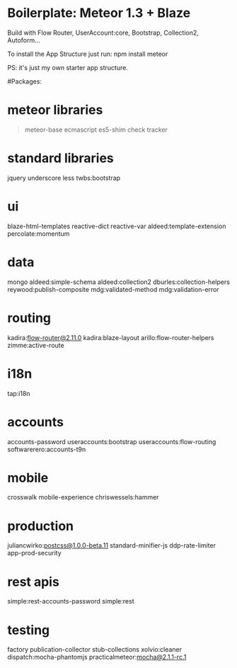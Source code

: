 # Boilerplate: Meteor 1.3 + Blaze

Build with Flow Router, UserAccount:core, Bootstrap, Collection2, Autoform... 

To install the App Structure just run:
npm install
meteor

PS: it's just my own starter app structure.

#Packages:

# meteor libraries
> meteor-base
> ecmascript
> es5-shim
> check
> tracker

# standard libraries
jquery
underscore
less
twbs:bootstrap

# ui
blaze-html-templates
reactive-dict
reactive-var
aldeed:template-extension
percolate:momentum

# data
mongo
aldeed:simple-schema
aldeed:collection2
dburles:collection-helpers
reywood:publish-composite
mdg:validated-method
mdg:validation-error

# routing
kadira:flow-router@2.11.0
kadira:blaze-layout
arillo:flow-router-helpers
zimme:active-route

# i18n
tap:i18n

# accounts
accounts-password
useraccounts:bootstrap
useraccounts:flow-routing
softwarerero:accounts-t9n

# mobile
crosswalk
mobile-experience
chriswessels:hammer

# production
juliancwirko:postcss@1.0.0-beta.11
standard-minifier-js
ddp-rate-limiter
app-prod-security

# rest apis
simple:rest-accounts-password
simple:rest

# testing
factory
publication-collector
stub-collections
xolvio:cleaner
dispatch:mocha-phantomjs
practicalmeteor:mocha@2.1.1-rc.1
